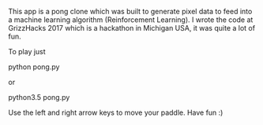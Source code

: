 This app is a pong clone which was built to generate pixel data to feed into a machine learning algorithm (Reinforcement Learning).
I wrote the code at GrizzHacks 2017 which is a hackathon in Michigan USA, it was quite a lot of fun.


To play just

python pong.py

or

python3.5 pong.py


Use the left and right arrow keys to move your paddle. Have fun :)



